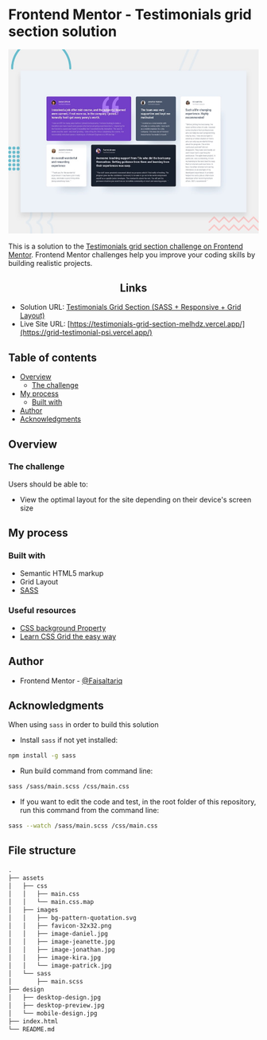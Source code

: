 # Frontend Mentor - Testimonials grid section solution

![](./design/desktop-preview.jpg)

This is a solution to the
[Testimonials grid section challenge on Frontend Mentor](https://www.frontendmentor.io/challenges/testimonials-grid-section-Nnw6J7Un7).
Frontend Mentor challenges help you improve your coding skills by building
realistic projects.

<h2 align="center">Links</h2>

- Solution URL:
  [Testimonials Grid Section (SASS + Responsive + Grid Layout)](https://github.com/FrontendFrenzy/grid-testimonial)
- Live Site URL:
  [https://testimonials-grid-section-melhdz.vercel.app/](https://grid-testimonial-psi.vercel.app/)

## Table of contents

- [Overview](#overview)
  - [The challenge](#the-challenge)
- [My process](#my-process)
  - [Built with](#built-with)
- [Author](#author)
- [Acknowledgments](#acknowledgments)

## Overview

### The challenge

Users should be able to:

- View the optimal layout for the site depending on their device's screen size

## My process

### Built with

- Semantic HTML5 markup
- Grid Layout
- [SASS](https://sass-lang.com/)

### Useful resources

- [CSS background Property](https://www.w3schools.com/cssref/css3_pr_background.asp)
- [Learn CSS Grid the easy way](https://www.youtube.com/watch?v=rg7Fvvl3taU)

## Author

- Frontend Mentor -
  [@Faisaltariq](https://www.frontendmentor.io/profile/BloodySteps)

## Acknowledgments

When using `sass` in order to build this solution

- Install `sass` if not yet installed:

```bash
npm install -g sass
```

- Run build command from command line:

```bash
sass /sass/main.scss /css/main.css
```

- If you want to edit the code and test, in the root folder of this repository,
  run this command from the command line:

```bash
sass --watch /sass/main.scss /css/main.css
```

## File structure

```
.
├── assets
│   ├── css
│   │   ├── main.css
│   │   └── main.css.map
│   ├── images
│   │   ├── bg-pattern-quotation.svg
│   │   ├── favicon-32x32.png
│   │   ├── image-daniel.jpg
│   │   ├── image-jeanette.jpg
│   │   ├── image-jonathan.jpg
│   │   ├── image-kira.jpg
│   │   └── image-patrick.jpg
│   └── sass
│       ├── main.scss
├── design
│   ├── desktop-design.jpg
│   ├── desktop-preview.jpg
│   └── mobile-design.jpg
├── index.html
└── README.md
```
